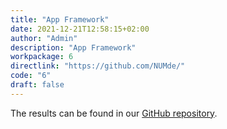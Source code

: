 ```yaml
---
title: "App Framework"
date: 2021-12-21T12:58:15+02:00
author: "Admin"
description: "App Framework"
workpackage: 6
directlink: "https://github.com/NUMde/"
code: "6"
draft: false
---
```


The results can be found in our [GitHub repository](https://github.com/NUMde/).

